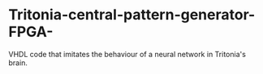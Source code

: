 # Tritonia-central-pattern-generator-FPGA-
VHDL code that imitates the behaviour of a neural network in Tritonia's brain.
